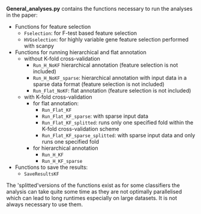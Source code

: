 



**General_analyses.py** contains the functions necessary to run the analyses in the paper:
- Functions for feature selection
   - ```Fselection```: for F-test based feature selection
   - ```HVGselection```: for highly variable gene feature selection performed with scanpy
- Functions for running hierarchical and flat annotation
  - without K-fold cross-validation
    - ```Run_H_NoKF``` hierarchical annotation (feature selection is not included)
    - ```Run_H_NoKF_sparse```: hierarchical annotation with input data in a sparse data format (feature selection is not included)
    - ```Run_Flat_NoKF```: flat annotation (feature selection is not included)
  - with K-fold cross-validation
    - for flat annotation: 
      - ```Run_Flat_KF```
      - ```Run_Flat_KF_sparse```: with sparse input data
      - ```Run_Flat_KF_splitted```: runs only one specified fold within the K-fold cross-validation scheme
      - ```Run_Flat_KF_sparse_splitted```: with sparse input data and only runs one specified fold
    - for hierarchical annotation
      - ```Run_H_KF```
      - ```Run_H_KF_sparse```
- Functions to save the results:
   - ```SaveResultsKF```
 
The 'splitted'versions of the functions exist as for some classifiers the analysis can take quite some time as they are not optimally parallelised which can lead to long runtimes especially on large datasets. It is not always necessary to use them.
